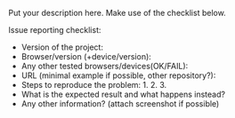 Put your description here.  Make use of the checklist below.



Issue reporting checklist:
- Version of the project:
- Browser/version (+device/version):
- Any other tested browsers/devices(OK/FAIL):
- URL (minimal example if possible, other repository?): 
- Steps to reproduce the problem: 1. 2. 3.
- What is the expected result and what happens instead?
- Any other information? (attach screenshot if possible)
